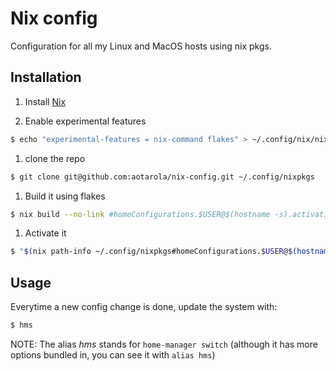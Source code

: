 # Nix config

Configuration for all my Linux and MacOS hosts using nix pkgs.

## Installation

1. Install [Nix](https://nixos.org/download.html)

1. Enable experimental features

  ```sh
  $ echo "experimental-features = nix-command flakes" > ~/.config/nix/nix.conf
  ```
1. clone the repo

  ```sh
  $ git clone git@github.com:aotarola/nix-config.git ~/.config/nixpkgs
  ```
1. Build it using flakes

  ```sh
  $ nix build --no-link #homeConfigurations.$USER@$(hostname -s).activationPackage
  ```

1. Activate it

  ```sh
  $ "$(nix path-info ~/.config/nixpkgs#homeConfigurations.$USER@$(hostname -s).activationPackage)"/activate
  ```

## Usage

Everytime a new config change is done, update the system with:

```sh
$ hms	
```

NOTE: The alias _hms_ stands for `home-manager switch` (although it has more options bundled in, you can see it with `alias hms`)
